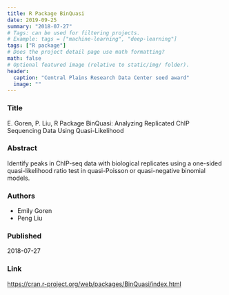 ```yaml
---
title: R Package BinQuasi
date: 2019-09-25
summary: "2018-07-27"
# Tags: can be used for filtering projects.
# Example: tags = ["machine-learning", "deep-learning"]
tags: ["R package"]
# Does the project detail page use math formatting?
math: false
# Optional featured image (relative to static/img/ folder).
header:
  caption: "Central Plains Research Data Center seed award"
  image: ""
---
```


### Title
E. Goren, P. Liu, R Package BinQuasi: Analyzing Replicated ChIP Sequencing Data Using Quasi-Likelihood

### Abstract
Identify peaks in ChIP-seq data with biological replicates using a one-sided quasi-likelihood ratio test in quasi-Poisson or quasi-negative binomial models.

### Authors

  - Emily Goren
  - Peng Liu

### Published
2018-07-27

### Link
https://cran.r-project.org/web/packages/BinQuasi/index.html
